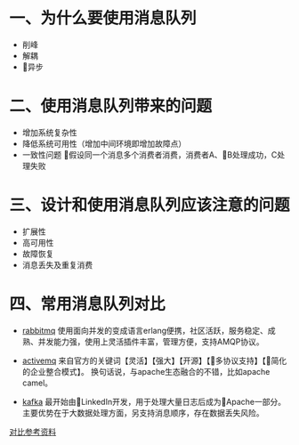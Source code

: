 # 一、为什么要使用消息队列
* 削峰
* 解耦
* 异步

# 二、使用消息队列带来的问题
* 增加系统复杂性
* 降低系统可用性（增加中间环境即增加故障点）
* 一致性问题
    假设同一个消息多个消费者消费，消费者A、B处理成功，C处理失败

# 三、设计和使用消息队列应该注意的问题

* 扩展性
* 高可用性
* 故障恢复
* 消息丢失及重复消费

# 四、常用消息队列对比

* [rabbitmq](https://www.rabbitmq.com/)
使用面向并发的变成语言erlang便携，社区活跃，服务稳定、成熟、并发能力强，使用上灵活插件丰富，管理方便，支持AMQP协议。

* [activemq](https://activemq.apache.org/)
来自官方的关键词【灵活】【强大】【开源】【多协议支持】【简化的企业整合模式】。
换句话说，与apache生态融合的不错，比如apache camel。

* [kafka](http://kafka.apache.org/)
最开始由LinkedIn开发，用于处理大量日志后成为Apache一部分。主要优势在于大数据处理方面，另支持消息顺序，存在数据丢失风险。

[对比参考资料](http://www.mobabel.net/%E8%BD%AC17-%E4%B8%AA%E6%96%B9%E9%9D%A2%EF%BC%8C%E7%BB%BC%E5%90%88%E5%AF%B9%E6%AF%94-kafka%E3%80%81rabbitmq%E3%80%81rocketmq%E3%80%81activemq-%E5%9B%9B%E4%B8%AA%E5%88%86%E5%B8%83%E5%BC%8F%E6%B6%88/)